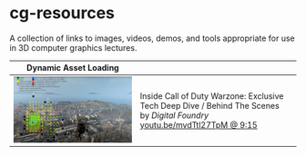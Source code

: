 # **cg-resources**

A collection of links to images, videos, demos, and tools appropriate for use in 3D computer graphics lectures.


| Dynamic Asset Loading | |  
 -|-
![mvdTtl27TpM](thumbnails/youtube-mvdTtl27TpM.jpg) | Inside Call of Duty Warzone: Exclusive Tech Deep Dive / Behind The Scenes <br> by *Digital Foundry* <br> [youtu.be/mvdTtl27TpM @ 9:15](https://youtu.be/mvdTtl27TpM?t=555)

